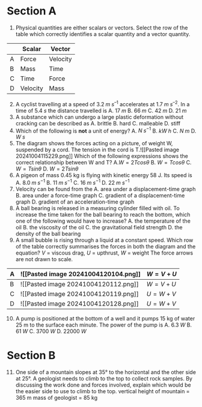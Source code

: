 # Section A

1. Physical quantities are either scalars or vectors. Select the row of the table which correctly identifies a scalar quantity and a vector quantity.

|     | Scalar   | Vector   |
| --- | -------- | -------- |
| A   | Force    | Velocity |
| B   | Mass     | Time     |
| C   | Time     | Force    |
| D   | Velocity | Mass     |
2. A cyclist travelling at a speed of $3.2\;m\;s^{–1}$ accelerates at $1.7\;m\;s^{–2}$. In a time of $5.4\;s$ the distance travelled is
	A. $17\;m$
	B. $66\;m$
	C. $42\;m$
	D. $21\;m$
3. A substance which can undergo a large plastic deformation without cracking can be described as
	A. brittle
	B. hard
	C. malleable
	D. stiff
4. Which of the following is **not** a unit of energy?
	A. $N\;s^{-1}$
	B. $kW\;h$
	C. $N\;m$
	D. $W\;s$
5. The diagram shows the forces acting on a picture, of weight W, suspended by a cord. The tension in the cord is T.![[Pasted image 20241004115229.png]] 
	Which of the following expressions shows the correct relationship between W and T?
	A.$W=2Tcos\theta$
	B. $W=Tcos\theta$
	C. $W=Tsin\theta$
	D. $W=2Tsin\theta$
6. A pigeon of mass 0.45 kg is flying with kinetic energy 58 J. Its speed is
	A. $8.0\;m\;s^{-1}$
	B. $11\;m\;s^{-1}$
	C. $16\;m\;s^{-1}$
	D. $22\;m\;s^{-1}$
7. Velocity can be found from the
	A. area under a displacement-time graph 
	B. area under a force-time graph 
	C. gradient of a displacement-time graph 
	D. gradient of an acceleration-time graph
8. A ball bearing is released in a measuring cylinder filled with oil.
	To increase the time taken for the ball bearing to reach the bottom, which one of the following would have to increase?
	A. the temperature of the oil 
	B. the viscosity of the oil 
	C. the gravitational field strength 
	D. the density of the ball bearing
9. A small bubble is rising through a liquid at a constant speed.
	Which row of the table correctly summarises the forces in
	both the diagram and the equation? 
	$V$ = viscous drag, $U$ = upthrust, $W$ = weight 
	The force arrows are not drawn to scale.
	
| A   | ![[Pasted image 20241004120104.png]] | $W=V+U$ |
| --- | ------------------------------------ | ------- |
| B   | ![[Pasted image 20241004120112.png]] | $W=V+U$ |
| C   | ![[Pasted image 20241004120119.png]] | $U=W+V$ |
| D   | ![[Pasted image 20241004120128.png]] | $U=W+V$ |

10. A pump is positioned at the bottom of a well and it pumps 15 kg of water 25 m to the surface each minute. 
	The power of the pump is 
	A. $6.3\;W$ 
	B. $61\;W$
	C. $3700 \;W$ 
	D. $22 000\;W$
# Section B
11. One side of a mountain slopes at 35° to the horizontal and the other side at 25°. A geologist needs to climb to the top to collect rock samples. By discussing the work done and forces involved, explain which would be the easier side to use to climb to the top. vertical height of mountain = 365 m mass of geologist = 85 kg
	
	